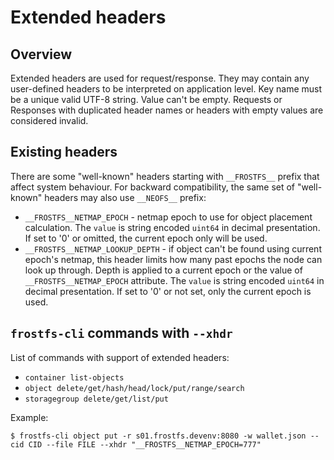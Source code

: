 # Extended headers

## Overview

Extended headers are used for request/response. They may contain any
user-defined headers to be interpreted on application level. Key name must be a
unique valid UTF-8 string. Value can't be empty. Requests or Responses with
duplicated header names or headers with empty values are considered invalid.

## Existing headers

There are some "well-known" headers starting with `__FROSTFS__` prefix that
affect system behaviour. For backward compatibility, the same set of
"well-known" headers may also use `__NEOFS__` prefix:

* `__FROSTFS__NETMAP_EPOCH` - netmap epoch to use for object placement calculation. The `value` is string
encoded `uint64` in decimal presentation. If set to '0' or omitted, the
current epoch only will be used.
* `__FROSTFS__NETMAP_LOOKUP_DEPTH` - if object can't be found using current epoch's netmap, this header limits
how many past epochs the node can look up through. Depth is applied to a current epoch or the value
of `__FROSTFS__NETMAP_EPOCH` attribute. The `value` is string encoded `uint64` in decimal presentation.
If set to '0' or not set, only the current epoch is used.

## `frostfs-cli` commands with `--xhdr`

List of commands with support of extended headers:
* `container list-objects`
* `object delete/get/hash/head/lock/put/range/search`
* `storagegroup delete/get/list/put`

Example:
```shell
$ frostfs-cli object put -r s01.frostfs.devenv:8080 -w wallet.json --cid CID --file FILE --xhdr "__FROSTFS__NETMAP_EPOCH=777"
```
